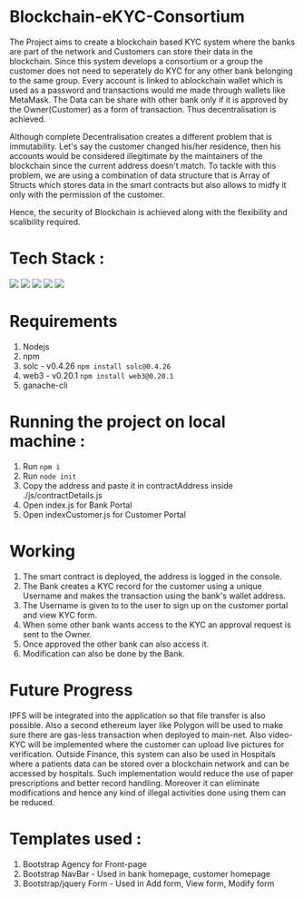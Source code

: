 # Blockchain-eKYC-Consortium

The Project aims to create a blockchain based KYC system where the banks are part of the network and Customers can store their data in the blockchain. Since this system develops a consortium or a group the customer does not need to seperately do KYC for any other bank belonging to the same group. Every account is linked to ablockchain wallet which is used as a password and transactions would me made through wallets like MetaMask. The Data can be share with other bank only if it is approved by the Owner(Customer) as a form of transaction. Thus decentralisation is achieved. 

Although complete Decentralisation creates a different problem that is immutability. Let's say the customer changed his/her residence, then his accounts would be considered illegitimate by the maintainers of the blockchain since the current address doesn't match. To tackle with this problem, we are using a combination of data structure that is Array of Structs which stores data in the smart contracts but also allows to midfy it only with the permission of the customer. 

Hence, the security of Blockchain is achieved along with the flexibility and scalibility required.

# Tech Stack :
<img  src="https://img.shields.io/badge/Node.js-339933?style=for-the-badge&logo=nodedotjs&logoColor=white" />
<img  src="https://img.shields.io/badge/HTML5-E34F26?style=for-the-badge&logo=html5&logoColor=white" />
<img  src="https://img.shields.io/badge/JavaScript-323330?style=for-the-badge&logo=javascript&logoColor=F7DF1E" />
<img  src="https://img.shields.io/badge/CSS3-1572B6?style=for-the-badge&logo=css3&logoColor=white" />
<img  src="https://img.shields.io/badge/Solidity-e6e6e6?style=for-the-badge&logo=solidity&logoColor=black" />

# Requirements
1. Nodejs
2. npm
3. solc - v0.4.26 `npm install solc@0.4.26`
4. web3 - v0.20.1 `npm install web3@0.20.1`
5. ganache-cli

# Running the project on local machine :
1. Run `npm i`
2. Run `node init`
3. Copy the address and paste it in contractAddress inside ./js/contractDetails.js
4. Open index.js for Bank Portal
5. Open indexCustomer.js for Customer Portal

# Working 
1. The smart contract is deployed, the address is logged in the console.
2. The Bank creates a KYC record for the customer using a unique Username and makes the transaction using the bank's wallet address.
3. The Username is given to to the user to sign up on the customer portal and view KYC form.
4. When some other bank wants access to the KYC an approval request is sent to the Owner.
5. Once approved the other bank can also access it.
6. Modification can also be done by the Bank.

# Future Progress
IPFS will be integrated into the application so that file transfer is also possible. Also a second ethereum layer like Polygon will be used to make sure there are gas-less transaction when deployed to main-net. Also video-KYC will be implemented where the customer can upload live pictures for verification.
Outside Finance, this system can also be used in Hospitals where a patients data can be stored over a blockchain network and can be accessed by hospitals. Such implementation would reduce the use of paper prescriptions and better record handling. Moreover it can eliminate modifications and hence any kind of illegal activities done using them can be reduced.

# Templates used :
1. Bootstrap Agency for Front-page
2. Bootstrap NavBar - Used in bank homepage, customer homepage
3. Bootstrap/jquery Form - Used in Add form, View form, Modify form


